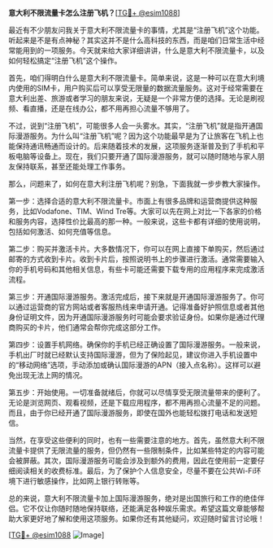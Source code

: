 **意大利不限流量卡怎么注册飞机？**[[TG💪+ @esim1088](https://t.me/s/esim1088)]

最近有不少朋友问我关于意大利不限流量卡的事情，尤其是“注册飞机”这个功能。听起来是不是有点神秘？其实这并不是什么高科技的东西，而是咱们日常生活中经常能用到的一项服务。今天就来给大家详细讲讲，什么是意大利不限流量卡，以及如何轻松搞定“注册飞机”这个操作。

首先，咱们得明白什么是意大利不限流量卡。简单来说，这是一种可以在意大利境内使用的SIM卡，用户购买后可以享受无限量的数据流量服务。这对于经常需要在意大利出差、旅游或者学习的朋友来说，无疑是一个非常方便的选择。无论是刷视频、看直播，还是在线办公，都不用再担心流量不够用了。

不过，说到“注册飞机”，可能很多人会一头雾水。其实，“注册飞机”就是指开通国际漫游服务。为什么叫“注册飞机”呢？因为这个功能最早是为了让旅客在飞机上也能保持通讯畅通而设计的。后来随着技术的发展，这项服务逐渐普及到了手机和平板电脑等设备上。现在，我们只要开通了国际漫游服务，就可以随时随地与家人朋友保持联系，甚至还能处理工作事务。

那么，问题来了，如何在意大利注册飞机呢？别急，下面我就一步步教大家操作。

第一步：选择合适的意大利不限流量卡。市面上有很多品牌和运营商提供这种服务，比如Vodafone、TIM、Wind Tre等。大家可以先在网上对比一下各家的价格和服务内容，选择性价比最高的那一种。一般来说，这些卡都有详细的使用说明，包括如何激活、如何充值等信息。

第二步：购买并激活卡片。大多数情况下，你可以在网上直接下单购买，然后通过邮寄的方式收到卡片。收到卡片后，按照说明书上的步骤进行激活。通常需要输入你的手机号码和其他相关信息，有些卡可能还需要下载专用的应用程序来完成激活流程。

第三步：开通国际漫游服务。激活完成后，接下来就是开通国际漫游服务了。你可以通过运营商的官方网站或者客服热线来申请开通。记得准备好护照信息或者其他身份证明文件，因为开通国际漫游服务时可能会要求验证身份。如果你是通过代理商购买的卡片，他们通常会帮你完成这部分工作。

第四步：设置手机网络。确保你的手机已经正确设置了国际漫游服务。一般来说，手机出厂时就已经默认支持国际漫游，但为了保险起见，建议你进入手机设置中的“移动网络”选项，手动添加或确认国际漫游的APN（接入点名称）。这样可以避免出现无法上网的情况。

第五步：开始使用。一切准备就绪后，你就可以尽情享受无限流量带来的便利了。无论是浏览网页、观看视频，还是下载应用程序，都不用再担心流量不足的问题。而且，由于你已经开通了国际漫游服务，即使在国外也能轻松拨打电话和发送短信。

当然，在享受这些便利的同时，也有一些需要注意的地方。首先，虽然意大利不限流量卡提供了无限流量的服务，但仍然有一些限制条件，比如某些特定的内容可能会被屏蔽。其次，国际漫游服务可能会涉及到额外的费用，因此在使用前一定要仔细阅读相关的收费标准。最后，为了保护个人信息安全，尽量不要在公共Wi-Fi环境下进行敏感操作，比如网上银行转账等。

总的来说，意大利不限流量卡加上国际漫游服务，绝对是出国旅行和工作的绝佳伴侣。它不仅让你随时随地保持联络，还能满足各种娱乐需求。希望这篇文章能够帮助大家更好地了解和使用这项服务。如果你还有其他疑问，欢迎随时留言讨论哦！

[[TG💪+ @esim1088](https://t.me/s/esim1088) ![Image](https://i.postimg.cc/4NQfJmqS/Snipaste-2025-05-13-00-14-12.png)]